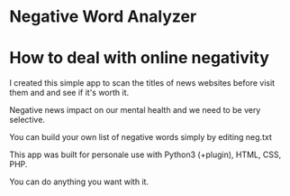 # Negative Word Analyzer
# How to deal with online negativity

I created this simple app to scan the titles of news websites before visit them and and see if it's worth it.

Negative news impact on our mental health and we need to be very selective.

You can build your own list of negative words simply by editing neg.txt

This app was built for personale use with Python3 (+plugin), HTML, CSS, PHP.

You can do anything you want with it.


